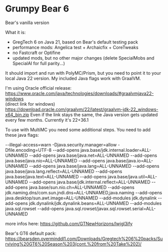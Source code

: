 # Grumpy Bear 6
Bear's vanilla version

What it is: 
+ GregTech 6 on Java 21, based on Bear's default testing pack
+ performance mods: Angelica test + Archaicfix + CoreTweaks
+ no Fastcraft or Optifine
+ updated mods, but no other major changes (delete SpecialMobs and SpecialAI for full parity...)

It should import and run with PolyMC/Prism, but you need to point it to your local Java 22 version. My included Java flags work with GraalVM. 

I'm using Oracle official release:  
https://www.oracle.com/java/technologies/downloads/#graalvmjava22-windows  
(direct link for windows) https://download.oracle.com/graalvm/22/latest/graalvm-jdk-22_windows-x64_bin.zip
Even if the link stays the same, the Java version gets updated every few months. Currently it's 22+36.1  
 
To use with MultiMC you need some additional steps. You need to add these java flags:  

--illegal-access=warn -Djava.security.manager=allow -Dfile.encoding=UTF-8 --add-opens java.base/jdk.internal.loader=ALL-UNNAMED --add-opens java.base/java.net=ALL-UNNAMED --add-opens java.base/java.nio=ALL-UNNAMED --add-opens java.base/java.io=ALL-UNNAMED --add-opens java.base/java.lang=ALL-UNNAMED --add-opens java.base/java.lang.reflect=ALL-UNNAMED --add-opens java.base/java.text=ALL-UNNAMED --add-opens java.base/java.util=ALL-UNNAMED --add-opens java.base/jdk.internal.reflect=ALL-UNNAMED --add-opens java.base/sun.nio.ch=ALL-UNNAMED --add-opens jdk.naming.dns/com.sun.jndi.dns=ALL-UNNAMED,java.naming --add-opens java.desktop/sun.awt.image=ALL-UNNAMED --add-modules jdk.dynalink --add-opens jdk.dynalink/jdk.dynalink.beans=ALL-UNNAMED --add-modules java.sql.rowset --add-opens java.sql.rowset/javax.sql.rowset.serial=ALL-UNNAMED

more infos here: https://github.com/GTNewHorizons/lwjgl3ify

Bear's GT6 default pack:  
https://bearsden.overminddl1.com/Downloads/Gregtech%206%20packs/Surviving%20GT6%20Season%203(cont.%20from%20Take%202)/
